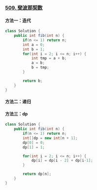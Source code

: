 ### [509. 斐波那契数](https://leetcode.cn/problems/fibonacci-number/)

#### 方法一：迭代

```java
class Solution {
    public int fib(int n) {
        if(n <= 1) return n;
        int a = 0;
        int b = 1;
        for(int i = 2; i <= n; i++) {
            int tmp = a + b;
            a = b;
            b = tmp;
        }

        return b;
    }
}
```

#### 方法二：递归

#### 方法三：dp

```java
class Solution {
    public int fib(int n) {
        if(n <= 1) return n;
        int[]dp = new int[n + 1];
        dp[0] = 0;
        dp[1] = 1;

        for(int i = 2; i <= n; i++) {
            dp[i] = dp[i - 2] + dp[i-1];
        }

        return dp[n];
    }
}
```


